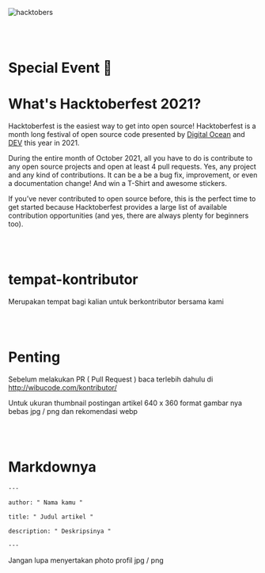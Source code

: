 ![hacktobers](https://hacktoberfest.digitalocean.com/_nuxt/img/logo-hacktoberfest-full.f42e3b1.svg)

\
<br />

# Special Event :tada:

# What's Hacktoberfest 2021?

Hacktoberfest is the easiest way to get into open source! Hacktoberfest is a month long festival of open source code presented by [Digital Ocean](https://www.digitalocean.com/) and [DEV](https://dev.to/) this year in 2021.

During the entire month of October 2021, all you have to do is contribute to any open source projects and open at least 4 pull requests. Yes, any project and any kind of contributions. It can be a be a bug fix, improvement, or even a documentation change! And win a T-Shirt and awesome stickers.

If you’ve never contributed to open source before, this is the perfect time to get started because Hacktoberfest provides a large list of available contribution opportunities (and yes, there are always plenty for beginners too).


\
<br />

# tempat-kontributor
Merupakan tempat bagi kalian untuk berkontributor bersama kami

\
<br />

# Penting
Sebelum melakukan PR ( Pull Request ) baca terlebih dahulu di http://wibucode.com/kontributor/

Untuk ukuran thumbnail postingan artikel 640 x 360 format gambar nya bebas jpg / png dan rekomendasi webp

\
<br />

# Markdownya

```html
---

author: " Nama kamu "

title: " Judul artikel "

description: " Deskripsinya "

---
```

Jangan lupa menyertakan photo profil jpg / png
